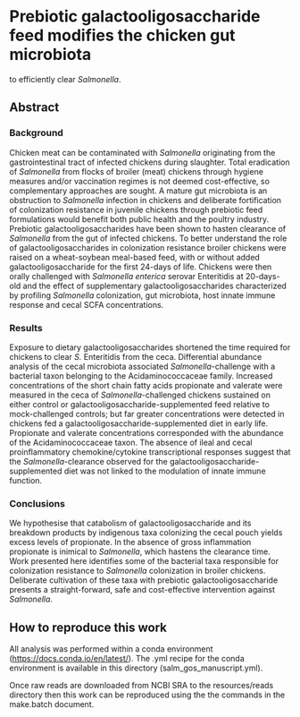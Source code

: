 # Prebiotic galactooligosaccharide feed modifies the chicken gut microbiota 
to efficiently clear *Salmonella*.

## Abstract  

### Background
Chicken meat can be contaminated with *Salmonella* originating from the 
gastrointestinal tract of infected chickens during slaughter. Total eradication 
of *Salmonella* from flocks of broiler (meat) chickens through hygiene measures 
and/or vaccination regimes is not deemed cost-effective, so complementary 
approaches are sought. A mature gut microbiota is an obstruction to *Salmonella* 
infection in chickens and deliberate fortification of colonization resistance in 
juvenile chickens through prebiotic feed formulations would benefit both public 
health and the poultry industry. Prebiotic galactooligosaccharides have been 
shown to hasten clearance of *Salmonella* from the gut of infected chickens. To 
better understand the role of galactooligosaccharides in colonization resistance 
broiler chickens were raised on a wheat-soybean meal-based feed, with or without 
added galactooligosaccharide for the first 24-days of life. Chickens were then 
orally challenged with *Salmonella enterica* serovar Enteritidis at 20-days-old 
and the effect of supplementary galactooligosaccharides characterized by 
profiling *Salmonella* colonization, gut microbiota, host innate immune response 
and cecal SCFA concentrations.

### Results
Exposure to dietary galactooligosaccharides shortened the time required for 
chickens to clear *S.* Enteritidis from the ceca. Differential abundance analysis 
of the cecal microbiota associated *Salmonella*-challenge with a bacterial taxon 
belonging to the Acidaminococcaceae family. Increased concentrations of the short 
chain fatty acids propionate and valerate were measured in the ceca of 
*Salmonella*-challenged chickens sustained on either control or 
galactooligosaccharide-supplemented feed relative to mock-challenged controls; 
but far greater concentrations were detected in chickens fed a 
galactooligosaccharide-supplemented diet in early life. Propionate and valerate 
concentrations corresponded with the abundance of the Acidaminococcaceae taxon. 
The absence of ileal and cecal proinflammatory chemokine/cytokine transcriptional 
responses suggest that the *Salmonella*-clearance observed for the 
galactooligosaccharide-supplemented diet was not linked to the modulation of 
innate immune function.

### Conclusions
We hypothesise that catabolism of galactooligosaccharide and its breakdown 
products by indigenous taxa colonizing the cecal pouch yields excess levels of 
propionate. In the absence of gross inflammation propionate is inimical to 
*Salmonella*, which hastens the clearance time. Work presented here identifies 
some of the bacterial taxa responsible for colonization resistance to *Salmonella* 
colonization in broiler chickens. Deliberate cultivation of these taxa with 
prebiotic galactooligosaccharide presents a straight-forward, safe and 
cost-effective intervention against *Salmonella*.

## How to reproduce this work
All analysis was performed within a conda environment (https://docs.conda.io/en/latest/). 
The .yml recipe for the conda environment is available in this directory (salm_gos_manuscript.yml).

Once raw reads are downloaded from NCBI SRA to the resources/reads directory then
this work can be reproduced using the the commands in the make.batch document.
